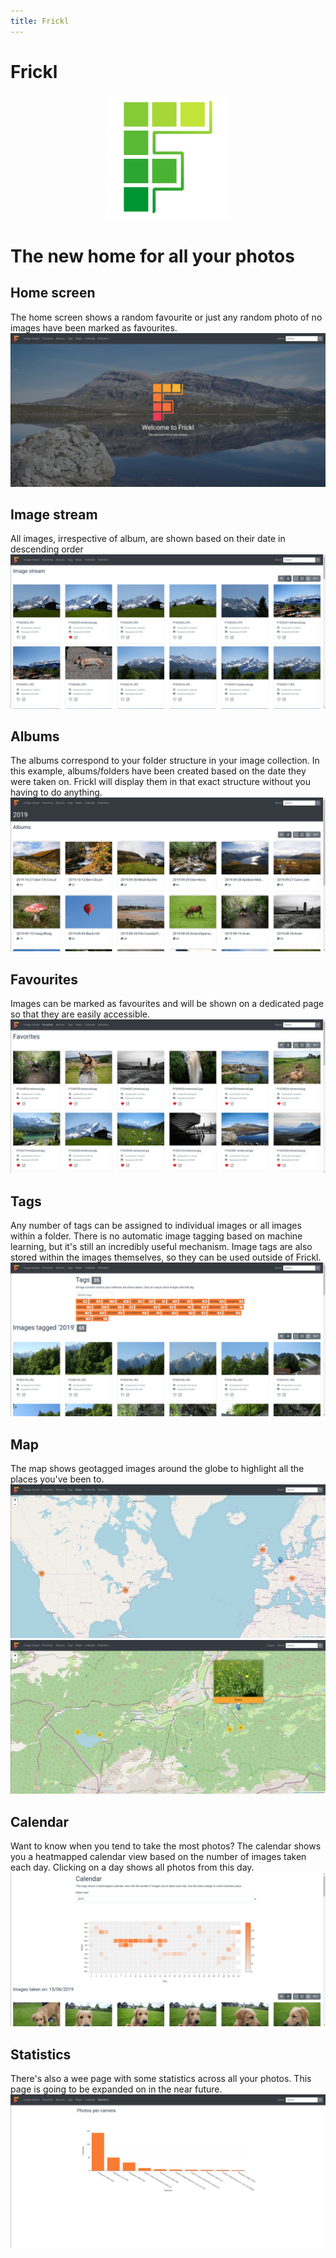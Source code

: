 ```yaml
---
title: Frickl
---
```


# Frickl

<p align="center">
  <img src="https://raw.githubusercontent.com/sebastian-raubach/frickl-web/master/public/img/frickl.svg?sanitize=true" width="200" a
  alt="Logo">
</p>

# The new home for all your photos

## Home screen
The home screen shows a random favourite or just any random photo of no images have been marked as favourites.
<img src="./img/01-home.png" alt="Home">
## Image stream
All images, irrespective of album, are shown based on their date in descending order
<img src="./img/02-image-stream.png" alt="Image stream">
## Albums
The albums correspond to your folder structure in your image collection. In this example, albums/folders have been created based on the date they were taken on. Frickl will display them in that exact structure without you having to do anything.
<img src="./img/03-albums.png" alt="Albums">
## Favourites
Images can be marked as favourites and will be shown on a dedicated page so that they are easily accessible.
<img src="./img/04-favs.png" alt="Favourites">
## Tags
Any number of tags can be assigned to individual images or all images within a folder. There is no automatic image tagging based on machine learning, but it's still an incredibly useful mechanism. Image tags are also stored within the images themselves, so they can be used outside of Frickl.
<img src="./img/05-tags.png" alt="Tags">
## Map
The map shows geotagged images around the globe to highlight all the places you've been to.
<img src="./img/06-map.png" alt="Map">
<img src="./img/07-map-details.png" alt="Map details">
## Calendar
Want to know when you tend to take the most photos? The calendar shows you a heatmapped calendar view based on the number of images taken each day. Clicking on a day shows all photos from this day.
<img src="./img/08-calendar.png" alt="Calendar">
## Statistics
There's also a wee page with some statistics across all your photos. This page is going to be expanded on in the near future.
<img src="./img/09-stats.png" alt="Statistics">